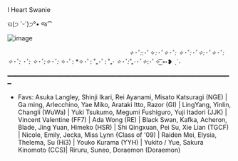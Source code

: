 ## 


 I Heart Swanie  
 
ପ(੭ ´ᵕ`)੭°• જ⁀

![image](https://github.com/IHeartSwanie/IHeartSwanie/assets/170365983/0a720eff-0dec-4dba-a6ea-f12634a5c343)


ᅠ ᅠᅠᅠ ᅠᅠᅠ ᅠᅠᅠ ᅠᅠᅠ ᅠᅠᅠ ᅠᅠᅠ    *✧･ﾟ:*:･ﾟ✧*:･ﾟ✧･ﾟ: *✧･ﾟ:･ﾟ✧*:･ﾟ✧･ﾟ: *✧･ﾟ:* ･ﾟ: *✧･ﾟ:*✧･ﾟ:* ✧･ﾟ: *✧･ﾟ: ˚₊･ﾟ: ˚₊· *✧･ﾟ:˚₊·･ﾟ✧*:･ﾟ✧  ͟͟͞͞➳❥ ˎˊ˗









━━━━━━━━━━━━━━━━━━━━━━━━━━━━━━━━━━━━━━━━━━━━━━━━━━━━━━━━━━━━

- Favs: Asuka Langley, Shinji Ikari, Rei Ayanami, Misato Katsuragi (NGE) | Ga ming, Arlecchino, Yae Miko, Arataki Itto, Razor (GI) | LingYang, Yinlin, Changli  (WuWa) | Yuki Tsukumo, Megumi Fushiguro, Yuji Itadori (JJK) | Vincent Valentine (FF7) | Ada Wong (RE) | Black Swan, Kafka, Acheron, Blade, Jing Yuan, Himeko  (HSR) | Shi Qingxuan, Pei Su, Xie Lian (TGCF) | Nicole, Emily, Jecka, Miss Lynn {Class of '09) | Raiden Mei, Elysia, Thelema, Su (Hi3) | Youko Kurama (YYH) | Yukito / Yue, Sakura Kinomoto (CCS)| Riruru, Suneo, Doraemon (Doraemon)
